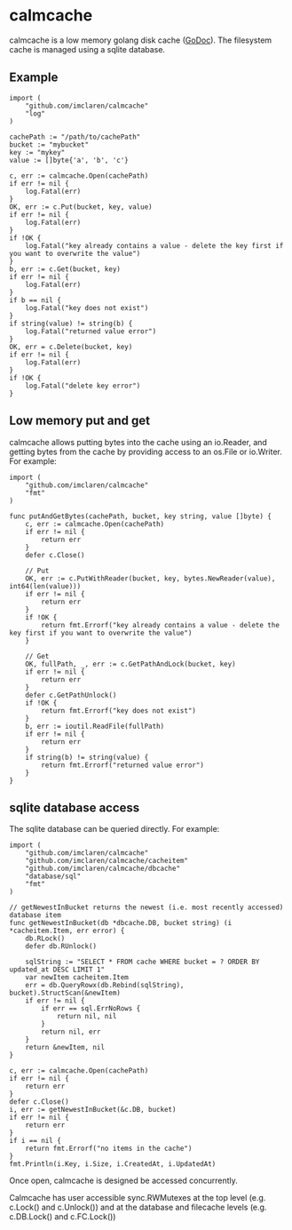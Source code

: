 # calmcache
calmcache is a low memory golang disk cache ([GoDoc](https://godoc.org/github.com/imclaren/calmcache)).  The filesystem cache is managed using a sqlite database.

## Example

```
import (
	"github.com/imclaren/calmcache"
	"log"
)

cachePath := "/path/to/cachePath"
bucket := "mybucket"
key := "mykey"
value := []byte{'a', 'b', 'c'}

c, err := calmcache.Open(cachePath)
if err != nil {
	log.Fatal(err)
}
OK, err := c.Put(bucket, key, value)
if err != nil {
	log.Fatal(err)
}
if !OK {
	log.Fatal("key already contains a value - delete the key first if you want to overwrite the value")
}
b, err := c.Get(bucket, key)
if err != nil {
	log.Fatal(err)
}
if b == nil {
	log.Fatal("key does not exist")
}
if string(value) != string(b) {
	log.Fatal("returned value error")
}
OK, err = c.Delete(bucket, key)
if err != nil {
	log.Fatal(err)
}
if !OK {
	log.Fatal("delete key error")
}
```

## Low memory put and get

calmcache allows putting bytes into the cache using an io.Reader, and getting bytes from the cache by providing access to an os.File or io.Writer.  For example:
```
import (
	"github.com/imclaren/calmcache"
	"fmt"
)

func putAndGetBytes(cachePath, bucket, key string, value []byte) {
	c, err := calmcache.Open(cachePath)
	if err != nil {
		return err
	}
	defer c.Close()

	// Put
	OK, err := c.PutWithReader(bucket, key, bytes.NewReader(value), int64(len(value)))
	if err != nil {
		return err
	}
	if !OK {
		return fmt.Errorf("key already contains a value - delete the key first if you want to overwrite the value")
	}

	// Get
	OK, fullPath, _, err := c.GetPathAndLock(bucket, key) 
	if err != nil {
		return err
	}
	defer c.GetPathUnlock()
	if !OK {
		return fmt.Errorf("key does not exist")
	}
	b, err := ioutil.ReadFile(fullPath)
	if err != nil {
		return err
	}
	if string(b) != string(value) {
		return fmt.Errorf("returned value error")
	}
}
```
## sqlite database access

The sqlite database can be queried directly.  For example:
```
import (
	"github.com/imclaren/calmcache"
	"github.com/imclaren/calmcache/cacheitem"
	"github.com/imclaren/calmcache/dbcache"
	"database/sql"
	"fmt"
)

// getNewestInBucket returns the newest (i.e. most recently accessed) database item
func getNewestInBucket(db *dbcache.DB, bucket string) (i *cacheitem.Item, err error) {
	db.RLock()
	defer db.RUnlock()

	sqlString := "SELECT * FROM cache WHERE bucket = ? ORDER BY updated_at DESC LIMIT 1"
	var newItem cacheitem.Item 
	err = db.QueryRowx(db.Rebind(sqlString), bucket).StructScan(&newItem)
	if err != nil {
		if err == sql.ErrNoRows {
			return nil, nil
		}
		return nil, err
	}
	return &newItem, nil
}

c, err := calmcache.Open(cachePath)
if err != nil {
	return err
}
defer c.Close()
i, err := getNewestInBucket(&c.DB, bucket)
if err != nil {
	return err
}
if i == nil {
	return fmt.Errorf("no items in the cache")
}
fmt.Println(i.Key, i.Size, i.CreatedAt, i.UpdatedAt)
```
Once open, calmcache is designed be accessed concurrently.

Calmcache has user accessible sync.RWMutexes at the top level (e.g. c.Lock() and c.Unlock()) and at the database and filecache levels (e.g. c.DB.Lock() and c.FC.Lock())
